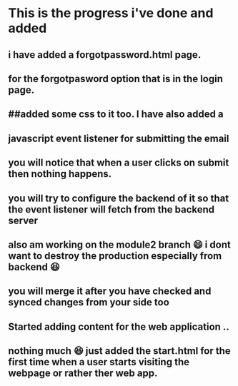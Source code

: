 # This is the progress i've done and added

## i have added a forgotpassword.html page.
## for the forgotpasword option that is in the login page.
##added some css to it too.
I have also added a
---
javascript event listener for submitting the email
---

## you will notice that when a user clicks on submit then nothing happens.

## you will try to configure the backend of it so that the event listener will fetch from the backend server

## also am working on the module2 branch 😄 i dont want to destroy the production especially from backend 😆

## you will merge it after you have checked and synced changes from your side too 

## Started adding content for the web application ..
## nothing much 😆 just added the start.html for the first time when a user starts visiting the webpage or rather ther web app.